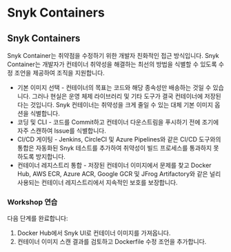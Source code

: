 # Snyk Containers

## Snyk Containers

Snyk Container는 취약점을 수정하기 위한 개발자 친화적인 접근 방식입니다. Snyk Container는 개발자가 컨테이너 취약성을 해결하는 최선의 방법을 식별할 수 있도록 수정 조언을 제공하여 조직을 지원합니다.

* 기본 이미지 선택 - 컨테이너의 목표는 코드와 해당 종속성만 배송하는 것일 수 있습니다. 그러나 현실은 운영 체제 라이브러리 및 기타 도구가 결국 컨테이너에 저장된다는 것입니다. Snyk 컨테이너는 취약성을 크게 줄일 수 있는 대체 기본 이미지 옵션을 식별합니다.
* 코딩 및 CLI - 코드를 Commit하고 컨테이너 다운스트림을 푸시하기 전에 조기에 자주 스캔하여 Issue를 식별합니다.
* CI/CD 게이팅 - Jenkins, CircleCI 및 Azure Pipelines와 같은 CI/CD 도구와의 통합은 자동화된 Snyk 테스트를 추가하여 취약성이 빌드 프로세스를 통과하지 못하도록 방지합니다.
* 컨테이너 레지스트리 통합 - 저장된 컨테이너 이미지에서 문제를 찾고 Docker Hub, AWS ECR, Azure ACR, Google GCR 및 JFrog Artifactory와 같은 널리 사용되는 컨테이너 레지스트리에서 지속적인 보호를 보장합니다.

### Workshop 연습

다음 단계를 완료합니다:

1. Docker Hub에서 Snyk UI로 컨테이너 이미지를 가져옵니다.
2. 컨테이너 이미지 스캔 결과를 검토하고 Dockerfile 수정 조언을 추가합니다.
